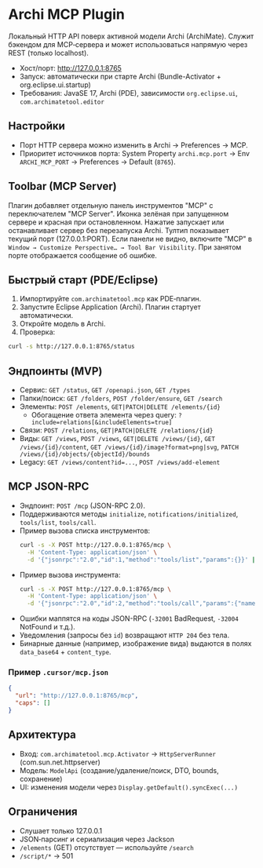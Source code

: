 # Archi MCP Plugin

Локальный HTTP API поверх активной модели Archi (ArchiMate). Служит бэкендом для MCP‑сервера и может использоваться напрямую через REST (только localhost).

- Хост/порт: http://127.0.0.1:8765
- Запуск: автоматически при старте Archi (Bundle-Activator + org.eclipse.ui.startup)
- Требования: JavaSE 17, Archi (PDE), зависимости `org.eclipse.ui`, `com.archimatetool.editor`

## Настройки
- Порт HTTP сервера можно изменить в Archi → Preferences → MCP.
- Приоритет источников порта: System Property `archi.mcp.port` → Env `ARCHI_MCP_PORT` → Preferences → Default (`8765`).

## Toolbar (MCP Server)
Плагин добавляет отдельную панель инструментов "MCP" с переключателем "MCP Server". Иконка зелёная при запущенном сервере и красная при остановленном. Нажатие запускает или останавливает сервер без перезапуска Archi. Тултип показывает текущий порт (127.0.0.1:PORT). Если панели не видно, включите "MCP" в `Window → Customize Perspective… → Tool Bar Visibility`. При занятом порте отображается сообщение об ошибке.

## Быстрый старт (PDE/Eclipse)
1) Импортируйте `com.archimatetool.mcp` как PDE‑плагин.
2) Запустите Eclipse Application (Archi). Плагин стартует автоматически.
3) Откройте модель в Archi.
4) Проверка:
```bash
curl -s http://127.0.0.1:8765/status
```

## Эндпоинты (MVP)
- Сервис: `GET /status`, `GET /openapi.json`, `GET /types`
- Папки/поиск: `GET /folders`, `POST /folder/ensure`, `GET /search`
- Элементы: `POST /elements`, `GET|PATCH|DELETE /elements/{id}`
  - Обогащение ответа элемента через query: `?include=relations[&includeElements=true]`
- Связи: `POST /relations`, `GET|PATCH|DELETE /relations/{id}`
- Виды: `GET /views`, `POST /views`, `GET|DELETE /views/{id}`, `GET /views/{id}/content`,
  `GET /views/{id}/image?format=png|svg`, `PATCH /views/{id}/objects/{objectId}/bounds`
- Legacy: `GET /views/content?id=...`, `POST /views/add-element`

## MCP JSON-RPC
- Эндпоинт: `POST /mcp` (JSON-RPC 2.0).
- Поддерживаются методы `initialize`, `notifications/initialized`, `tools/list`, `tools/call`.
- Пример вызова списка инструментов:
  ```bash
  curl -s -X POST http://127.0.0.1:8765/mcp \
    -H 'Content-Type: application/json' \
    -d '{"jsonrpc":"2.0","id":1,"method":"tools/list","params":{}}' | jq .
  ```
- Пример вызова инструмента:
  ```bash
  curl -s -X POST http://127.0.0.1:8765/mcp \
    -H 'Content-Type: application/json' \
    -d '{"jsonrpc":"2.0","id":2,"method":"tools/call","params":{"name":"status","args":{}}}' | jq .
  ```
- Ошибки маппятся на коды JSON-RPC (`-32001` BadRequest, `-32004` NotFound и т.д.).
- Уведомления (запросы без `id`) возвращают `HTTP 204` без тела.
- Бинарные данные (например, изображение вида) выдаются в полях `data_base64` + `content_type`.

### Пример `.cursor/mcp.json`
```json
{
  "url": "http://127.0.0.1:8765/mcp",
  "caps": []
}
```

## Архитектура
- Вход: `com.archimatetool.mcp.Activator` → `HttpServerRunner` (com.sun.net.httpserver)
- Модель: `ModelApi` (создание/удаление/поиск, DTO, bounds, сохранение)
- UI: изменения модели через `Display.getDefault().syncExec(...)`

## Ограничения
- Слушает только 127.0.0.1
- JSON‑парсинг и сериализация через Jackson
- `/elements` (GET) отсутствует — используйте `/search`
- `/script/*` → 501
